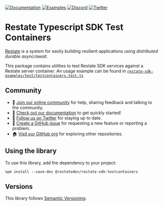 [![Documentation](https://img.shields.io/badge/doc-reference-blue)](https://docs.restate.dev)
[![Examples](https://img.shields.io/badge/view-examples-blue)](https://github.com/restatedev/examples)
[![Discord](https://img.shields.io/discord/1128210118216007792?logo=discord)](https://discord.gg/skW3AZ6uGd)
[![Twitter](https://img.shields.io/twitter/follow/restatedev.svg?style=social&label=Follow)](https://twitter.com/intent/follow?screen_name=restatedev)

# Restate Typescript SDK Test Containers

[Restate](https://restate.dev/) is a system for easily building resilient applications using *distributed durable async/await*.

This package contains utilities to test Restate SDK services against a Restate server container.
An usage example can be found in [`restate-sdk-examples/test/testcontainers.test.ts`](https://github.com/restatedev/sdk-typescript/blob/main/packages/restate-sdk-examples/test/testcontainers.test.ts)

## Community

* 🤗️ [Join our online community](https://discord.gg/skW3AZ6uGd) for help, sharing feedback and talking to the community.
* 📖 [Check out our documentation](https://docs.restate.dev) to get quickly started!
* 📣 [Follow us on Twitter](https://twitter.com/restatedev) for staying up to date.
* 🙋 [Create a GitHub issue](https://github.com/restatedev/sdk-typescript/issues) for requesting a new feature or reporting a problem.
* 🏠 [Visit our GitHub org](https://github.com/restatedev) for exploring other repositories.

## Using the library

To use this library, add the dependency to your project:

```shell
npm install --save-dev @restatedev/restate-sdk-testcontainers
```

## Versions

This library follows [Semantic Versioning](https://semver.org/).
